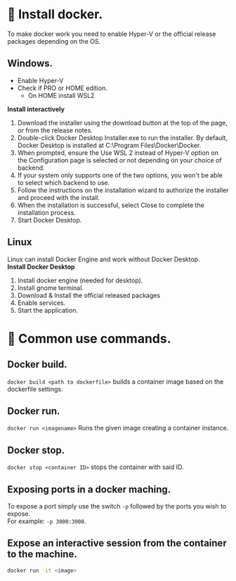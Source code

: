 # 📌 Install docker.
To make docker work you need to enable Hyper-V or the official release packages depending on the OS.
## Windows.
- Enable Hyper-V
- Check if PRO or HOME edition.
  - On HOME install WSL2
    
**Install interactively**
1. Download the installer using the download button at the top of the page, or from the release notes.
2. Double-click Docker Desktop Installer.exe to run the installer. By default, Docker Desktop is installed at C:\Program Files\Docker\Docker.
3. When prompted, ensure the Use WSL 2 instead of Hyper-V option on the Configuration page is selected or not depending on your choice of backend.
4. If your system only supports one of the two options, you won't be able to select which backend to use.
5. Follow the instructions on the installation wizard to authorize the installer and proceed with the install.
6. When the installation is successful, select Close to complete the installation process.
7. Start Docker Desktop.

## Linux
Linux can install Docker Engine and work without Docker Desktop.   
**Install Docker Desktop**   
1. Install docker engine (needed for desktop).
2. Install gnome terminal.
3. Download & Install the official released packages
4. Enable services.
5. Start the application.

# 📌 Common use commands.

  ## Docker build. 
  `docker build <path to dockerfile>` builds a container image based on the dockerfile settings.

  ## Docker run. 
  `docker run <imagename>` Runs the given image creating a container instance.

  ## Docker stop.
  `docker stop <container ID>` stops the container with said ID.

  ## Exposing ports in a docker maching.
  To expose a port simply use the switch `-p` followed by the ports you wish to expose.   
  For example: `-p 3000:3000`.


## Expose an interactive session from the container to the machine.
```bash
docker run -it <image> 
```


